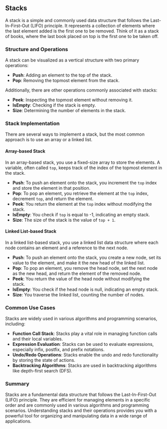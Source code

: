 ## Stacks

A stack is a simple and commonly used data structure that follows the Last-In-First-Out (LIFO) principle. It represents a collection of elements where the last element added is the first one to be removed. Think of it as a stack of books, where the last book placed on top is the first one to be taken off.

### Structure and Operations

A stack can be visualized as a vertical structure with two primary operations:

- **Push**: Adding an element to the top of the stack.
- **Pop**: Removing the topmost element from the stack.

Additionally, there are other operations commonly associated with stacks:

- **Peek**: Inspecting the topmost element without removing it.
- **IsEmpty**: Checking if the stack is empty.
- **Size**: Determining the number of elements in the stack.

### Stack Implementation

There are several ways to implement a stack, but the most common approach is to use an array or a linked list.

#### Array-based Stack

In an array-based stack, you use a fixed-size array to store the elements. A variable, often called `top`, keeps track of the index of the topmost element in the stack.

- **Push**: To push an element onto the stack, you increment the `top` index and store the element in that position.
- **Pop**: To pop an element, you retrieve the element at the `top` index, decrement `top`, and return the element.
- **Peek**: You return the element at the `top` index without modifying the stack.
- **IsEmpty**: You check if `top` is equal to -1, indicating an empty stack.
- **Size**: The size of the stack is the value of `top + 1`.

#### Linked List-based Stack

In a linked list-based stack, you use a linked list data structure where each node contains an element and a reference to the next node.

- **Push**: To push an element onto the stack, you create a new node, set its value to the element, and make it the new head of the linked list.
- **Pop**: To pop an element, you remove the head node, set the next node as the new head, and return the element of the removed node.
- **Peek**: You return the value of the head node without modifying the stack.
- **IsEmpty**: You check if the head node is null, indicating an empty stack.
- **Size**: You traverse the linked list, counting the number of nodes.

### Common Use Cases

Stacks are widely used in various algorithms and programming scenarios, including:

- **Function Call Stack**: Stacks play a vital role in managing function calls and their local variables.
- **Expression Evaluation**: Stacks can be used to evaluate expressions, especially infix, postfix, and prefix notations.
- **Undo/Redo Operations**: Stacks enable the undo and redo functionality by storing the state of actions.
- **Backtracking Algorithms**: Stacks are used in backtracking algorithms like depth-first search (DFS).

### Summary

Stacks are a fundamental data structure that follows the Last-In-First-Out (LIFO) principle. They are efficient for managing elements in a specific order and are commonly used in various algorithms and programming scenarios. Understanding stacks and their operations provides you with a powerful tool for organizing and manipulating data in a wide range of applications.